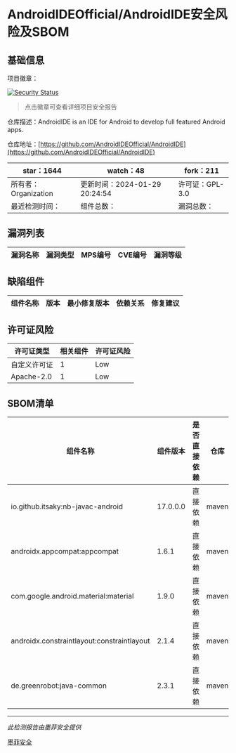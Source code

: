 # AndroidIDEOfficial/AndroidIDE安全风险及SBOM

## 基础信息

项目徽章：

[![Security Status](https://www.murphysec.com/platform3/v31/badge/1752030124465463296.svg)](https://www.murphysec.com/console/report/1746594097710460928/1752030124465463296)

> 点击徽章可查看详细项目安全报告

仓库描述：AndroidIDE is an IDE for Android to develop full featured Android apps.

仓库地址：[https://github.com/AndroidIDEOfficial/AndroidIDE](https://github.com/AndroidIDEOfficial/AndroidIDE)

| star：1644 | watch：48 | fork：211 |
| ----------- | -------------- | ------------ |
| 所有者：Organization | 更新时间：2024-01-29 20:24:54 | 许可证：GPL-3.0 |
| 最近检测时间： | 组件总数： | 漏洞总数： |




## 漏洞列表

| 漏洞名称 | 漏洞类型 | MPS编号 | CVE编号 | 漏洞等级 |
| ------- | ------ | ------- | ------ | ----- |





## 缺陷组件

| 组件名称 | 版本 | 最小修复版本 | 依赖关系 | 修复建议 |
| -------- | ---- | ------------ | -------- | -------- |





## 许可证风险

| 许可证类型 | 相关组件 | 许可证风险 |
| ---------- | -------- | ---------- |
|自定义许可证|1|Low|
|Apache-2.0|1|Low|




## SBOM清单

| 组件名称 | 组件版本 | 是否直接依赖 | 仓库 |
| -------- | -------- | ------------ | ---- |
|io.github.itsaky:nb-javac-android|17.0.0.0|直接依赖|maven|
|androidx.appcompat:appcompat|1.6.1|直接依赖|maven|
|com.google.android.material:material|1.9.0|直接依赖|maven|
|androidx.constraintlayout:constraintlayout|2.1.4|直接依赖|maven|
|de.greenrobot:java-common|2.3.1|直接依赖|maven|


------

*此检测报告由墨菲安全提供*

[墨菲安全](www.murphysec.com)